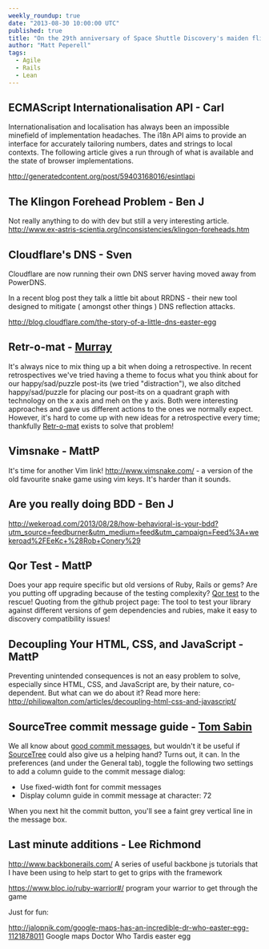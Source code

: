 ```yaml
---
weekly_roundup: true
date: "2013-08-30 10:00:00 UTC"
published: true
title: "On the 29th anniversary of Space Shuttle Discovery's maiden flight"
author: "Matt Peperell"
tags:
  - Agile
  - Rails
  - Lean
---
```


## ECMAScript Internationalisation API -  Carl
Internationalisation and localisation has always been an impossible minefield of implementation headaches. The i18n API aims to provide an interface for accurately tailoring numbers, dates and strings to local contexts. The following article gives a run through of what is available and the state of browser implementations.

http://generatedcontent.org/post/59403168016/esintlapi

## The Klingon Forehead Problem - Ben J
Not really anything to do with dev but still a very interesting article.
http://www.ex-astris-scientia.org/inconsistencies/klingon-foreheads.htm

## Cloudflare's DNS - Sven
Cloudflare are now running their own DNS server having moved away from PowerDNS.

In a recent blog post they talk a little bit about RRDNS - their new tool designed to mitigate ( amongst other things ) DNS reflection attacks.

http://blog.cloudflare.com/the-story-of-a-little-dns-easter-egg


## Retr-o-mat - [Murray](http://www.unboxedconsulting.com/people/murray-steele)

It's always nice to mix thing up a bit when doing a retrospective.  In recent retrospectives we've tried having a theme to focus what you think about for our happy/sad/puzzle post-its (we tried "distraction"), we also ditched happy/sad/puzzle for placing our post-its on a quadrant graph with technology on the x axis and meh on the y axis.  Both were interesting approaches and gave us different actions to the ones we normally expect.  However, it's hard to come up with new ideas for a retrospective every time; thankfully [Retr-o-mat](http://www.plans-for-retrospectives.com/) exists to solve that problem!


## Vimsnake - MattP
It's time for another Vim link! http://www.vimsnake.com/ - a version of the old favourite snake game using vim keys.  It's harder than it sounds.

## Are you really doing BDD - Ben J
http://wekeroad.com/2013/08/28/how-behavioral-is-your-bdd?utm_source=feedburner&utm_medium=feed&utm_campaign=Feed%3A+wekeroad%2FEeKc+%28Rob+Conery%29

## Qor Test - MattP
Does your app require specific but old versions of Ruby, Rails or gems? Are you putting off upgrading because of the testing complexity? [Qor test](https://github.com/qor/qor_test/tree/master) to the rescue! Quoting from the github project page:
The tool to test your library against different versions of gem dependencies and rubies, make it easy to discovery compatibility issues!

## Decoupling Your HTML, CSS, and JavaScript -  MattP
Preventing unintended consequences is not an easy problem to solve, especially since HTML, CSS, and JavaScript are, by their nature, co-dependent. But what can we do about it? Read more here: http://philipwalton.com/articles/decoupling-html-css-and-javascript/

## SourceTree commit message guide - [Tom Sabin](http://www.unboxedconsulting.com/people/tom-sabin)

We all know about [good commit messages](http://tbaggery.com/2008/04/19/a-note-about-git-commit-messages.html), but wouldn't it be useful if [SourceTree](http://www.sourcetreeapp.com/) could also give us a helping hand? Turns out, it can. In the preferences (and under the General tab), toggle the following two settings to add a column guide to the commit message dialog:

- Use fixed-width font for commit messages
- Display column guide in commit message at character: 72

When you next hit the commit button, you'll see a faint grey vertical line in the message box.

## Last minute additions - Lee Richmond
http://www.backbonerails.com/  A series of useful backbone js tutorials that I have been using to help start to get to grips with the framework


https://www.bloc.io/ruby-warrior#/ program your warrior to get through the game

Just for fun:

http://jalopnik.com/google-maps-has-an-incredible-dr-who-easter-egg-1121878011 Google maps Doctor Who Tardis easter egg
